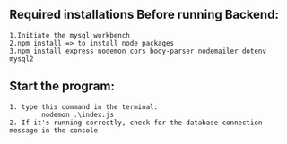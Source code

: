 Required installations Before running Backend:
----------------------------------------------

    1.Initiate the mysql workbench
    2.npm install => to install node packages
    3.npm install express nodemon cors body-parser nodemailer dotenv mysql2

Start the program:
------------------

    1. type this command in the terminal: 
            nodemon .\index.js
    2. If it's running correctly, check for the database connection message in the console